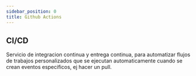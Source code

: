 ```yaml
---
sidebar_position: 0
title: Github Actions
---
```


## CI/CD
Servicio de integracion continua y entrega continua, para automatizar flujos de trabajos personalizados que se ejecutan automaticamente cuando se crean eventos especificos, ej hacer un pull. 